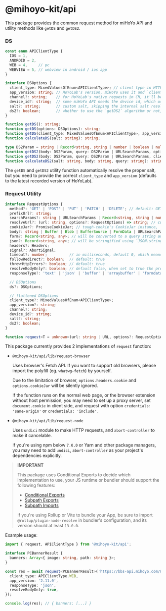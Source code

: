 @mihoyo-kit/api
===============
This package provides the common request method for miHoYo API and utility methods like `getDS` and `getDS2`.

### DS
``` ts
const enum APIClientType {
  IOS = 1,
  ANDROID = 2,
  WEB = 4,     // pc
  WEBVIEW = 5, // webview in android / ios app
}

interface DSOptions {
  client_type: MixedValuesOfEnum<APIClientType>; // client type in HTTP request header
  app_version: string; // HoYoLab's version, miHoYo uses it and `client_type` to decide the actual salt
  channel?: string;    // for HoYoLab's native requests in CN, it'll be `miyousheluodi`
  device_id?: string;  // some miHoYo API needs the device id, which usually in UUID format or a hexed md5 result
  salt?: string;       // custom salt, skipping the internal salt resolve procedure
  ds2?: boolean;       // whether to use the `getDS2` algorithm or not, default false
}

function getDS(): string;
function getDS(options: DSOptions): string;
function getDS(client_type: MixedValuesOfEnum<APIClientType>, app_version?: string): string;
function calculateDS(salt: string): string;

type DS2Param = string | Record<string, string | number | boolean | null | undefined>;
function getDS2(body: DS2Param, query: DS2Param | URLSearchParams, options?: DSOptions): string;
function getDS2(body: DS2Param, query: DS2Param | URLSearchParams, client_type: MixedValuesOfEnum<APIClientType>, app_version?: string): string;
function calculateDS2(salt: string, body: string, query: string): string;
```

The `getDS` and `getDS2` utility function automatically resolve the proper salt, but you need to provide the correct `client_type` and `app_version` (defaults to the latest recorded version of HoYoLab).


### Request Utility
``` ts
interface RequestOptions {
  method?: 'GET' | 'POST' | 'PUT' | 'PATCH' | 'DELETE'; // default: GET
  prefixUrl?: string;
  searchParams?: string | URLSearchParams | Record<string, string | number | boolean | null | undefined>; // Query string that will be added to the request URL, this will override the query string in url
  resolveUrl?: (url: string, options?: RequestOptions) => string; // custom url translator, runs after getDS/getDS2 and before actual HTTP request
  cookieJar?: PromiseCookieJar; // tough-cookie's CookieJar instance, `options.headers.cookie` will be overridden if provided
  body?: string | Buffer | Blob | BufferSource | FormData | URLSearchParams | ReadableStream<Uint8Array>; // raw HTTP request body
  form?: Record<string, any>; // will be converted to a query string and set `Content-Type` to `application/x-www-form-urlencoded`
  json?: Record<string, any>; // will be stringified using `JSON.stringify` and set `Content-Type` to `application/json`
  headers?: Headers;
  signal?: AbortSignal;
  timeout?: number;          // in milliseconds, default 0, which means no timeout
  followRedirect?: boolean;  // default: true
  throwHttpErrors?: boolean; // default: true
  resolveBodyOnly?: boolean; // default false, when set to true the promise will return the Response body instead of the Response object
  responseType?: 'text' | 'json' | 'buffer' | 'arraybuffer' | 'formdata'; // no default, which will leave the response body unread

  // DSOptions
  ds?: DSOptions;

  // flattened DSOptions
  client_type?: MixedValuesOfEnum<APIClientType>;
  app_version?: string;
  channel?: string;
  device_id?: string;
  salt?: string;
  ds2?: boolean;
}

function request<T = unknown>(url: string | URL, options?: RequestOptions): Promise<Response | T>;
```

This package currently provides 2 implementations of `request` function:
* `@mihoyo-kit/api/lib/request-browser`

  Uses browser's Fetch API. If you want to support old browsers, please import the polyfill (eg. `whatwg-fetch`) by yourself.

  Due to the limitation of browser, `options.headers.cookie` and `options.cookieJar` will be silently ignored.

  If the function runs on the normal web page, or the browser extension without host permission,
  you may need to set up a proxy server, set `document.cookie` in client side,
  and request with option `credentials: 'same-origin'` or `credentials: 'include'`.

* `@mihoyo-kit/api/lib/request-node`

  Uses `undici` module to make HTTP requests, and `abort-controller` to make it cancelable.

  If you're using npm below `7.0.0` or Yarn and other package managers, you may need to add `undici`, `abort-controller` as your project's dependencies explicitly.


> **IMPORTANT**
>
> This package uses Conditional Exports to decide which implementation to use, your JS runtime or bundler should support the following features:
> * [Conditional Exports](https://nodejs.org/api/packages.html#packages_conditional_exports)
> * [Subpath Exports](https://nodejs.org/api/packages.html#packages_subpath_exports)
> * [Subpath Imports](https://nodejs.org/api/packages.html#packages_subpath_imports)
>
> If you're using Rollup or Vite to bundle your App, be sure to import `@rollup/plugin-node-resolve` in bundler's configuration,
> and its version should at least `13.0.0`.

Example usage:
``` ts
import { request, APIClientType } from '@mihoyo-kit/api';

interface PCBannerResult {
  banners: Array<{ image: string, path: string }>;
}

const res = await request<PCBannerResult>('https://bbs-api.mihoyo.com/misc/wapi/getPCBanner?gids=2', {
  client_type: APIClientType.WEB,
  app_version: '2.11.0',
  responseType: 'json',
  resolveBodyOnly: true,
});

console.log(res); // { banners: [...] }
```

